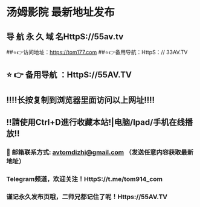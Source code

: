 # 汤姆影院 最新地址发布 
## 导 航 永 久 域 名HttpS://55av.tv
##⭐️👉访问地址：https://tom177.com
##⭐️👉备用导航：HttpS：// 33AV.TV
## ⭐️ 👉 备用导航 ：HttpS://55AV.TV
## ‼️‼️长按复制到浏览器里面访问以上网址‼️‼️ 
## ‼️請使用Ctrl+D進行收藏本站!|电脑/Ipad/手机在线播放‼️  
### 📧 邮箱联系方式: avtomdizhi@gmail.com （发送任意内容获取最新地址）
### Telegram频道，欢迎关注！HttpS://t.me/tom914_com
### 谨记永久发布页哦，二师兄都记住了呢！Https://55AV.TV 
